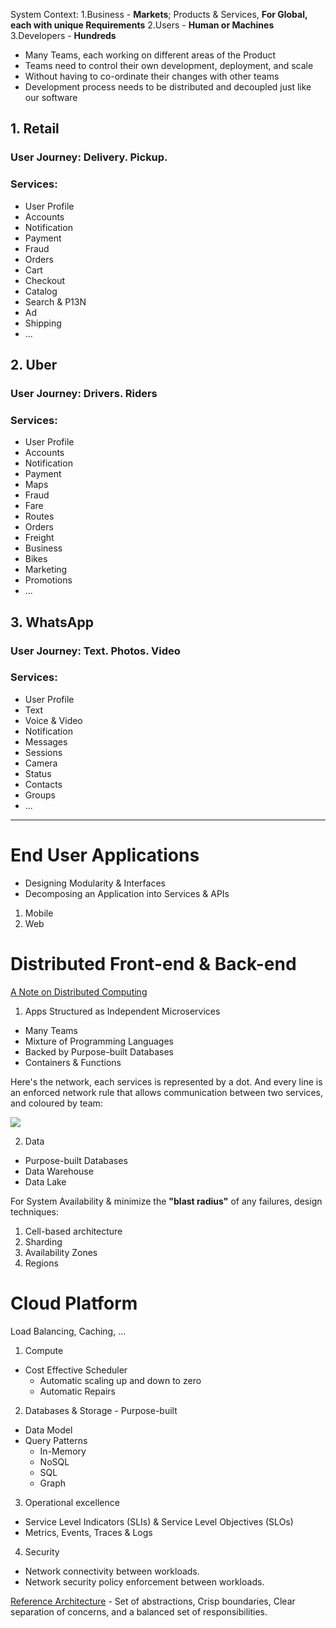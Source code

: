System Context:
1.Business - **Markets**; Products & Services, **For Global, each with unique Requirements** 
2.Users - **Human or Machines** 
3.Developers - **Hundreds**
* Many Teams, each working on different areas of the Product
* Teams need to control their own development, deployment, and scale
* Without having to co-ordinate their changes with other teams
* Development process needs to be distributed and decoupled just like our software

## 1. Retail
### User Journey: **Delivery. Pickup.**
### Services: 
* User Profile
* Accounts
* Notification
* Payment
* Fraud
* Orders
* Cart
* Checkout
* Catalog
* Search & P13N
* Ad
* Shipping
* ...

## 2. Uber
### User Journey: **Drivers. Riders**
### Services: 
* User Profile
* Accounts
* Notification
* Payment
* Maps
* Fraud
* Fare
* Routes
* Orders
* Freight
* Business
* Bikes
* Marketing
* Promotions
* ...

## 3. WhatsApp
### User Journey: **Text. Photos. Video**
### Services:
* User Profile
* Text
* Voice & Video
* Notification
* Messages
* Sessions
* Camera
* Status
* Contacts
* Groups
* ...

------

# End User Applications
* Designing Modularity & Interfaces
* Decomposing an Application into Services & APIs

1. Mobile
2. Web

# Distributed Front-end & Back-end

[A Note on Distributed Computing](https://github.com/papers-we-love/papers-we-love/blob/master/distributed_systems/a-note-on-distributed-computing.pdf)

1. Apps Structured as Independent Microservices
* Many Teams
* Mixture of Programming Languages
* Backed by Purpose-built Databases
* Containers & Functions

Here's the network, each services is represented by a dot. And every line is an enforced network rule that allows communication between two services, and coloured by team:

![](https://images.ctfassets.net/ro61k101ee59/2bmS9TVlJc5einK9YLBY3V/992367961e649dd0343a3486616601fd/Image-1.png?w=1348&q=90)

2. Data
* Purpose-built Databases
* Data Warehouse
* Data Lake

For System Availability & minimize the **"blast radius"** of any failures, design techniques:
1. Cell-based architecture
2. Sharding
3. Availability Zones
4. Regions

# Cloud Platform

Load Balancing, Caching, ...

1. Compute
* Cost Effective Scheduler 
    * Automatic scaling up and down to zero
    * Automatic Repairs
2. Databases & Storage - Purpose-built
* Data Model
* Query Patterns
   * In-Memory
   * NoSQL
   * SQL
   * Graph
3. Operational excellence
* Service Level Indicators (SLIs) & Service Level Objectives (SLOs)
* Metrics, Events, Traces & Logs
4. Security
* Network connectivity between workloads.
* Network security policy enforcement between workloads.

[Reference Architecture](https://github.com/wso2/reference-architecture) - Set of abstractions, Crisp boundaries, Clear separation of concerns, and a balanced set of responsibilities.
